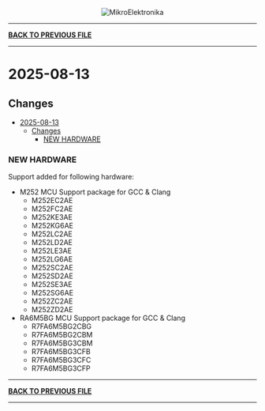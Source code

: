 <p align="center">
  <img src="http://www.mikroe.com/img/designs/beta/logo_small.png?raw=true" alt="MikroElektronika"/>
</p>

---

**[BACK TO PREVIOUS FILE](../changelog.md)**

---

# 2025-08-13

## Changes

- [2025-08-13](#2025-08-13)
  - [Changes](#changes)
    - [NEW HARDWARE](#new-hardware)

### NEW HARDWARE

Support added for following hardware:

+ M252 MCU Support package for GCC & Clang
  + M252EC2AE
  + M252FC2AE
  + M252KE3AE
  + M252KG6AE
  + M252LC2AE
  + M252LD2AE
  + M252LE3AE
  + M252LG6AE
  + M252SC2AE
  + M252SD2AE
  + M252SE3AE
  + M252SG6AE
  + M252ZC2AE
  + M252ZD2AE
+ RA6M5BG MCU Support package for GCC & Clang
  + R7FA6M5BG2CBG
  + R7FA6M5BG2CBM
  + R7FA6M5BG3CBM
  + R7FA6M5BG3CFB
  + R7FA6M5BG3CFC
  + R7FA6M5BG3CFP

---

**[BACK TO PREVIOUS FILE](../changelog.md)**

---
